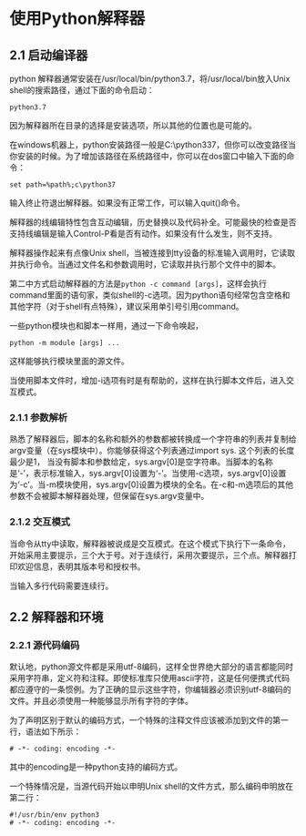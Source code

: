 # 使用Python解释器

## 2.1 启动编译器

python 解释器通常安装在/usr/local/bin/python3.7，将/usr/local/bin放入Unix shell的搜索路径，通过下面的命令启动：
```
python3.7
```
因为解释器所在目录的选择是安装选项，所以其他的位置也是可能的。

在windows机器上，python安装路径一般是C:\python337，但你可以改变路径当你安装的时候。为了增加该路径在系统路径中，你可以在dos窗口中输入下面的命令：
```
set path=%path%;c\python37
```
输入终止符退出解释器。如果没有正常工作，可以输入quit()命令。

解释器的线编辑特性包含互动编辑，历史替换以及代码补全。可能最快的检查是否支持线编辑是输入Control-P看是否有动作。如果没有什么发生，则不支持。

解释器操作起来有点像Unix shell，当被连接到tty设备的标准输入调用时，它读取并执行命令。当通过文件名和参数调用时，它读取并执行那个文件中的脚本。

第二中方式启动解释器的方法是```python -c command [args]```，这样会执行command里面的语句家，类似shell的-c选项。因为python语句经常包含空格和其他字符（对于shell有点特殊），建议采用单引号引用command。

一些python模块也和脚本一样用，通过一下命令唤起，
```
python -m module [args] ...
```
这样能够执行模块里面的源文件。

当使用脚本文件时，增加-i选项有时是有帮助的，这样在执行脚本文件后，进入交互模式。

### 2.1.1 参数解析

熟悉了解释器后，脚本的名称和额外的参数都被转换成一个字符串的列表并复制给argv变量（在sys模块中）。你能够获得这个列表通过import sys. 这个列表的长度最少是1， 当没有脚本和参数给定，sys.argv[0]是空字符串。当脚本的名称是‘-’，表示标准输入，sys.argv[0]设置为‘-’。当使用-c选项，sys.argv[0]设置为‘-c’。当-m模块使用，sys.argv[0]设置为模块的全名。在-c和-m选项后的其他参数不会被脚本解释器处理，但保留在sys.argv变量中。

### 2.1.2 交互模式

当命令从tty中读取，解释器被说成是交互模式。在这个模式下执行下一条命令，开始采用主要提示，三个大于号。对于连续行，采用次要提示，三个点。解释器打印欢迎信息，表明其版本号和授权书。

当输入多行代码需要连续行。

## 2.2 解释器和环境
### 2.2.1 源代码编码

默认地，python源文件都是采用utf-8编码，这样全世界绝大部分的语言都能同时采用字符串，定义符和注释。即使标准库只使用ascii字符，这是任何便携式代码都应遵守的一条惯例。为了正确的显示这些字符，你编辑器必须识别utf-8编码的文件。并且必须使用一种能够显示所有字符的字体。

为了声明区别于默认的编码方式，一个特殊的注释文件应该被添加到文件的第一行，语法如下所示：
```
# -*- coding: encoding -*-
```
其中的encoding是一种python支持的编码方式。

一个特殊情况是，当源代码开始以申明Unix shell的文件方式，那么编码申明放在第二行：
```
#!/usr/bin/env python3
# -*- coding: encoding -*-
```
